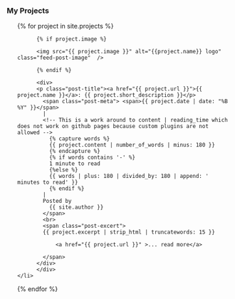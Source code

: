 ### My Projects

<ul style="margin-left:0; list-style:none;">
  {% for project in site.projects %}
    <li>
          <div class="feed-post-container">

          {% if project.image %}
          
          <img src="{{ project.image }}" alt="{{project.name}} logo" class="feed-post-image"  />
          
          {% endif %}

          <div>
          <p class="post-title"><a href="{{ project.url }}">{{ project.name }}</a>: {{ project.short_description }}</p>
            <span class="post-meta"> <span>{{ project.date | date: "%B %Y" }}</span>
            |
            <!-- This is a work around to content | reading_time which does not work on github pages because custom plugins are not allowed --> 
              {% capture words %}
              {{ project.content | number_of_words | minus: 180 }}
              {% endcapture %}
              {% if words contains '-' %}
              1 minute to read
              {%else %}
              {{ words | plus: 180 | divided_by: 180 | append: ' minutes to read' }}
              {% endif %}
            |
            Posted by
              {{ site.author }}
            </span>
            <br>
            <span class="post-excert">
            {{ project.excerpt | strip_html | truncatewords: 15 }} 

                <a href="{{ project.url }}" >... read more</a>

            </span>
          </div>
          </div>
    </li>
  {% endfor %}
</ul>